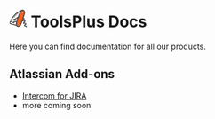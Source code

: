 # <img src='/assets/logo.png' height='32'> ToolsPlus Docs

Here you can find documentation for all our products. 

## Atlassian Add-ons

* [Intercom for JIRA](/addons/intercom/README.md)
* more coming soon

